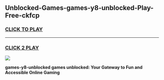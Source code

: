 
## Unblocked-Games-games-y8-unblocked-Play-Free-ckfcp
<h3>
<a href="https://premium76.site?title=games-y8-unblocked&ref=15A">CLICK TO PLAY</a></h3>
<hr>

<h3>
<a href="https://premium76.site?title=games-y8-unblocked&ref=15A">CLICK 2 PLAY</a>
  
</h3>

<a href="https://premium76.site?title=games-y8-unblocked&ref=15A"><img src="https://clearcache.store/games.png"></a>


**games-y8-unblocked games unblocked: Your Gateway to Fun and Accessible Online Gaming**
